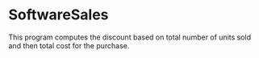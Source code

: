 # SoftwareSales

This program computes the discount based on total number of units sold and then total cost for the purchase.
